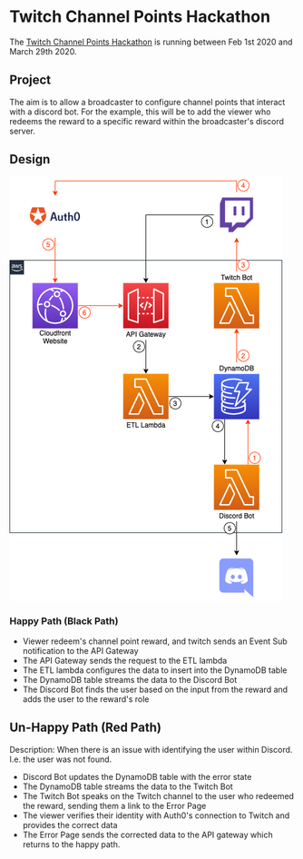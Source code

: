 # Twitch Channel Points Hackathon

The [Twitch Channel Points Hackathon](https://twitchchannelpoints.devpost.com/) is running between Feb 1st 2020 and March 29th 2020. 

## Project

The aim is to allow a broadcaster to configure channel points that interact with a discord bot. For the example, this will be to add the viewer who redeems the reward to a specific reward within the broadcaster's discord server.

## Design

![Architecture Diagram](./images/twitch_hackathon.png)

### Happy Path (Black Path)

* Viewer redeem's channel point reward, and twitch sends an Event Sub notification to the API Gateway
* The API Gateway sends the request to the ETL lambda
* The ETL lambda configures the data to insert into the DynamoDB table
* The DynamoDB table streams the data to the Discord Bot
* The Discord Bot finds the user based on the input from the reward and adds the user to the reward's role

## Un-Happy Path (Red Path)

Description: When there is an issue with identifying the user within Discord. I.e. the user was not found.

* Discord Bot updates the DynamoDB table with the error state
* The DynamoDB table streams the data to the Twitch Bot 
* The Twitch Bot speaks on the Twitch channel to the user who redeemed the reward, sending them a link to the Error Page
* The viewer verifies their identity with Auth0's connection to Twitch and provides the correct data
* The Error Page sends the corrected data to the API gateway which returns to the happy path.

